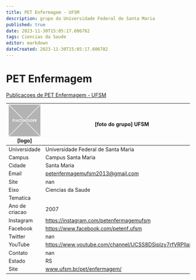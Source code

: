 ```yaml
---
title: PET Enfermagem - UFSM
description: grupo da Universidade Federal de Santa Maria
published: true
date: 2023-11-30T15:05:17.606782
tags: Ciencias da Saude
editor: markdown
dateCreated: 2023-11-30T15:05:17.606782
---
```


# PET Enfermagem

[Publicacoes de PET Enfermagem - UFSM](/atividade/237PETEnfermagemUFSM/feed)

| ![placeholder.png](/placeholder.png) [logo] | [foto do grupo] UFSM         |
| ------------------------------------------- | ------------------------------------------------- |
| Universidade                                | Universidade Federal de Santa Maria      |
| Campus                                      | Campus Santa Maria            |
| Cidade                                      | Santa Maria             |
| Email                                       | petenfermagemufsm2013@gmail.com             |
| Site                                        | nan              |
| Eixo                                        | Ciencias da Saude              |
| Tematica                                    |           |
| Ano de criacao                              | 2007        |
| Instagram                                   | https://instagram.com/petenfermagemufsm         |
| Facebook                                    | https://www.facebook.com/petenf.ufsm          |
| Twitter                                     | nan           |
| YouTube                                     | https://www.youtube.com/channel/UCSS8DSiplzy7rfVRPIlajQQ           |
| Contato                                     | nan         |
| Estado                                      |  RS            |
| Site                                        | www.ufsm.br/pet/enfermagem/ |
